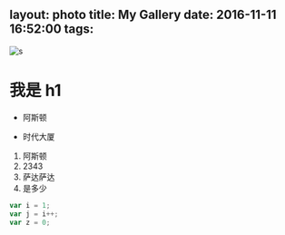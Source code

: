 layout: photo
title: My Gallery
date: 2016-11-11 16:52:00
tags:
---
![s](http://blog.zhangruipeng.me/hexo-theme-hueman/gallery/guitarist.jpg)

# 我是 h1

- 阿斯顿

- 时代大厦


1. 阿斯顿
2. 2343
4. 萨达萨达
4. 是多少


```js
var i = 1;
var j = i++;
var z = 0;
```

